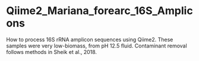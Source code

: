 # Qiime2_Mariana_forearc_16S_Amplicons
How to process 16S rRNA amplicon sequences using Qiime2. These samples were very low-biomass, from pH 12.5 fluid. Contaminant removal follows methods in Sheik et al., 2018.
